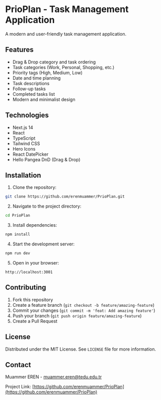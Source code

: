 # PrioPlan - Task Management Application

A modern and user-friendly task management application.

## Features

- Drag & Drop category and task ordering
- Task categories (Work, Personal, Shopping, etc.)
- Priority tags (High, Medium, Low)
- Date and time planning
- Task descriptions
- Follow-up tasks
- Completed tasks list
- Modern and minimalist design

## Technologies

- Next.js 14
- React
- TypeScript
- Tailwind CSS
- Hero Icons
- React DatePicker
- Hello Pangea DnD (Drag & Drop)

## Installation

1. Clone the repository:
```bash
git clone https://github.com/erenmuammer/PrioPlan.git
```

2. Navigate to the project directory:
```bash
cd PrioPlan
```

3. Install dependencies:
```bash
npm install
```

4. Start the development server:
```bash
npm run dev
```

5. Open in your browser:
```
http://localhost:3001
```

## Contributing

1. Fork this repository
2. Create a feature branch (`git checkout -b feature/amazing-feature`)
3. Commit your changes (`git commit -m 'feat: Add amazing feature'`)
4. Push your branch (`git push origin feature/amazing-feature`)
5. Create a Pull Request

## License

Distributed under the MIT License. See `LICENSE` file for more information.

## Contact

Muammer EREN - muammer.eren@tedu.edu.tr

Project Link: [https://github.com/erenmuammer/PrioPlan](https://github.com/erenmuammer/PrioPlan) 
